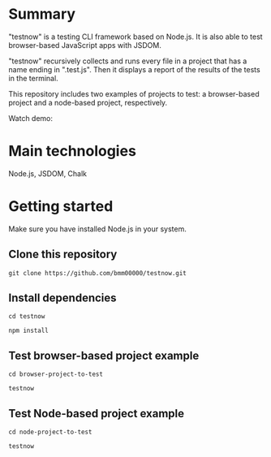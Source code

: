 # Summary

"testnow" is a testing CLI framework based on Node.js. It is also able to test browser-based JavaScript apps with JSDOM.

"testnow" recursively collects and runs every file in a project that has a name ending in ".test.js". Then it displays a report of the results of the tests in the terminal.

This repository includes two examples of projects to test: a browser-based project and a node-based project, respectively.

Watch demo:

# Main technologies

Node.js, JSDOM, Chalk

# Getting started

Make sure you have installed Node.js in your system.

## Clone this repository

`git clone https://github.com/bmm00000/testnow.git`

## Install dependencies

`cd testnow`

`npm install`

## Test browser-based project example

`cd browser-project-to-test`

`testnow`

## Test Node-based project example

`cd node-project-to-test`

`testnow`
